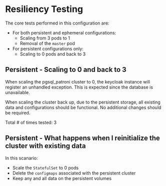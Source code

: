 # Resiliency Testing
The core tests performed in this configuration are: 

- For both persistent and ephemeral configurations:
    - Scaling from 3 pods to 1
    - Removal of the `master` pod
- For persistent configurations only: 
    - Scaling to 0 pods and back to 3


## Persistent - Scaling to 0 and back to 3
When scaling the pgsql_patroni cluster to 0, the keycloak instance will register an unhandled exception. This is expected since the database is unavailable. 

When scaling the cluster back up, due to the persistent storage, all existing data and configurations should be 
functional. No additional changes should be required. 

Total # of times tested: 3


## Persistent - What happens when I reinitialize the cluster with existing data
In this scanario: 
- Scale the `StatefulSet` to 0 pods
- Delete the `configmaps` associated with the persistent cluster
- Keep any and all data on the persistent volumes

